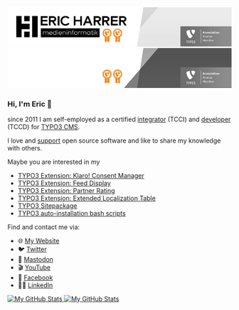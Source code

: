 <a href="https://github.com/ErHaWeb#gh-light-mode-only">
    <img src="./github-README-light.png#gh-light-mode-only" alt="Eric Harrer"/>
</a>
<a href="https://github.com/ErHaWeb#gh-dark-mode-only">
    <img src="./github-README-dark.png#gh-dark-mode-only" alt="Eric Harrer"/>
</a>

### Hi, I'm Eric 👋

since 2011 I am self-employed as a certified [integrator](https://typo3.com/services/certifications/certified-integrator-listing "TYPO3 CMS Certified Integrator (TCCI)") (TCCI) and [developer](https://typo3.com/services/certifications/certified-developer-listing "TYPO3 CMS Certified Integrator (TCCD)") (TCCD) for [TYPO3 CMS](https://github.com/TYPO3/typo3 "TYPO3 CMS – Open Source Content Management").

I love and [support](https://github.com/ErHaWeb?tab=sponsoring "Regular GitHub sponsorship") open source software and like to share my knowledge with others.

Maybe you are interested in my
- [TYPO3 Extension: Klaro! Consent Manager](https://extensions.typo3.org/extension/klaro_consent_manager)
- [TYPO3 Extension: Feed Display](https://extensions.typo3.org/extension/feed_display)
- [TYPO3 Extension: Partner Rating](https://extensions.typo3.org/extension/partner_rating)
- [TYPO3 Extension: Extended Localization Table](https://extensions.typo3.org/extension/l10ntable_extended)
- [TYPO3 Sitepackage](https://github.com/ErHaWeb/sitepackage "It stays close to the recommended standard")
- [TYPO3 auto-installation bash scripts](https://gist.github.com/ErHaWeb/961dc1029ce05cee49825f4600219573)

Find and contact me via:
- 🌐 [My Website](https://www.eric-harrer.de/ "Get some information about me, my customers and references")
- 🐦 [Twitter](https://twitter.com/ErHaWeb "I mainly use it to interact with the TYPO3 community")
- 🦣 <a rel="me" href="https://phpc.social/@ErHaWeb" title="Find me in the Fediverse">Mastodon</a>
- 🎬 [YouTube](https://www.youtube.com/@ErHaWeb "Interesting topics from my daily work, which I examine in more detail in this channel")
- 👤 [Facebook](https://www.facebook.com/ErHaWeb "Meet me there in the german and english TYPO3 groups")
- 👨‍💼 [LinkedIn](https://www.linkedin.com/in/ErHaWeb "This is about business talks")

<a href="https://github.com/ErHaWeb#gh-light-mode-only">
  <img src="https://github-readme-stats.vercel.app/api?username=ErHaWeb&show_icons=true&theme=default&hide_border=1#gh-light-mode-only" alt="My GitHub Stats" />
</a>

<a href="https://github.com/ErHaWeb#gh-dark-mode-only">
  <img src="https://github-readme-stats.vercel.app/api?username=ErHaWeb&show_icons=true&theme=github_dark&hide_border=1#gh-dark-mode-only" alt="My GitHub Stats" />
</a>

<!--
**ErHaWeb/ErHaWeb** is a ✨ _special_ ✨ repository because its `README.md` (this file) appears on your GitHub profile.

Here are some ideas to get you started:

- 🔭 I’m currently working on ...
- 🌱 I’m currently learning ...
- 👯 I’m looking to collaborate on ...
- 🤔 I’m looking for help with ...
- 💬 Ask me about ...
- 📫 How to reach me: ...
- 😄 Pronouns: ...
- ⚡ Fun fact: ...
-->
